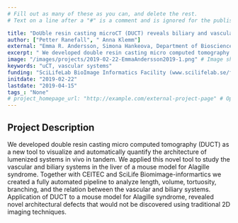 ```yaml
---
# Fill out as many of these as you can, and delete the rest.
# Text on a line after a "#" is a comment and is ignored for the published page.

title: "DoUble resin casting microCT (DUCT) reveals biliary and vascular pathology in tandem in a mouse model of Alagille syndrome"
author: ["Petter Ranefall", " Anna Klemm"]
external: "Emma R. Andersson, Simona Hankeova, Department of Bioscience and nutrition, KI"
excerpt: " We developed double resin casting micro computed tomography (DUCT) as a new tool to visualize and automatically quantify the architecture of lumenized systems in vivo in tandem. We applied this novel..."
image: "/images/projects/2019-02-22-EmmaAndersson2019-1.png" # Image should be pushed to /images/projects/YYYY-MM-DD-projectid/ before
keywords: "uCT, vascular systems"
funding: "SciLifeLab BioImage Informatics Facility (www.scilifelab.se/facilities/bioimage-informatics)"
initdate: "2019-02-22"
lastdate: "2019-04-15"
tags_: "None"
# project_homepage_url: "http://example.com/external-project-page" # Optional external homepage for this project
---
```


## Project Description
 We developed double resin casting micro computed tomography (DUCT) as a new tool to visualize and automatically quantify the architecture of lumenized systems in vivo in tandem. We applied this novel tool to study the vascular and biliary systems in the liver of a mouse model for Alagille syndrome. Together with CEITEC and SciLife Biomimage-informartics we created a fully automated pipeline to analyze length, volume, tortuosity, branching, and the relation between the vascular and biliary systems. Application of DUCT to a mouse model for Alagille syndrome, revealed novel architectural defects that would not be discovered using traditional 2D imaging techniques. 
